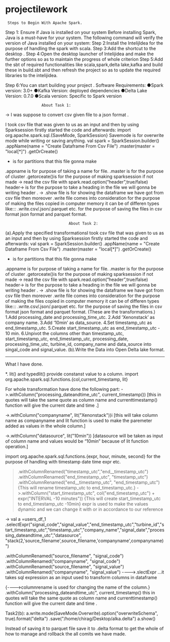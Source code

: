 # projectilework
     Steps to Begin With Apache Spark.

Step 1: Ensure if Java is installed on your system
Before installing Spark, Java is a must-have for your system. The following command will verify the version of Java installed on your system:
Step 2:Install the IntelijIdea for the purpose of handling the spark with scala.
Step 3:Add the shortcut to the desktop .
Step 4:Open the desktop launcher of Intelijidea and make the further options so as to maintain the progress of whole criterion
Step 5:Add the sbt of required functionalities like scala,spark,delta lake,kafka and build these in build.sbt and then refresh the project so as to update the required libraries to the intelijidea.

Step 6:You can start building your project .
Software Requirements:
●Spark version: 3.0+
●Kafka Version: deployed dependencies
●Delta Lake Version: 0.7.0
●Scala version: Specific to Spark version

 					About Task 1:
-> I was suppose to convert csv given file to a json format .

I took csv file that was given to us as an input and then by using Sparksession firstly started the code and afterwards:
import org.apache.spark.sql.{SaveMode, SparkSession}
Savemode is for overwrite mode  while writing or saving anything.
val spark = SparkSession.builder()
  .appName(name = "Create Dataframe From Csv File")
  .master(master = "local[*]")
  .getOrCreate()
* is for partitions that this file gonna make 

.appname is for purpose of taking a name for file.
.master is for the purpose of cluster
.getorceate()is for the purpose of making sparksession if not made
-> read the csv file with spark.read.option(“header”,true/false)
header-> is for the purpose to take a heading in the file we will gonna be writing  header .
-> .show file is for showing the dataframe we have got from csv file
then moreover 
.write file comes into consideration for the purpose of making the files copied in computer memory it can be of differen types
like:::     .write.csv/.json/.parquet etc.
for the purpose of saving the files in csv format json format and parquet format.




                                About Task 2:
(a).Apply the specified transformationsI took csv file that was given to us as an input and then by using Sparksession firstly started the code and afterwards:
val spark = SparkSession.builder()
  .appName(name = "Create Dataframe From Csv File")
  .master(master = "local[*]")
  .getOrCreate()
* is for partitions that this file gonna make 

.appname is for purpose of taking a name for file.
.master is for the purpose of cluster
.getorceate()is for the purpose of making sparksession if not made
-> read the csv file with spark.read.option(“header”,true/false)
header-> is for the purpose to take a heading in the file we will gonna be writing  header .
-> .show file is for showing the dataframe we have got from csv file
then moreover 
.write file comes into consideration for the purpose of making the files copied in computer memory it can be of differen types
like:::     .write.csv/.json/.parquet etc.
for the purpose of saving the files in csv format json format and parquet format.
(These are the transformations.)
1.Add processing_date and processing_time_utc.
2.Add ‘Xenonstack’ as company name.
3.Add ‘10min’ as data_source.
4.Set timestamp_utc as end_timestamp_utc.
5.Create start_timestamp_utc as end_timestamp_utc - 10 min.
6.Unpivot the columns other than timestamp_utc, start_timestamp_utc,
end_timestamp_utc, processing_date, processing_time_utc, turbine_id, company_name
and data_source into singal_code and signal_value.
(b).Write the Data into Open Delta lake format.

------------------------------------------------------------------------------------------------------------------------
What I have done.

*. lit() and typedlit() provide constanst value to a column.
import org.apache.spark.sql.functions.{col,current_timestamp, lit}

For whole transformation have done the following part:
->.withColumn("processing_dateandtime_utc", current_timestamp())
[this in quotes will take the same quote as column name and currenttimestamp() function will give  the current date and time .]

->.withColumn("companyname", lit("Xenonstack"))i
[this will take column name as companyname and lit function is used to make the paremeter added as values in the whole column.]

->.withColumn("datasource", lit("10min"))
[datasource will be taken as input of column name and values would be “10min” because of lit function operation.]

import org.apache.spark.sql.functions.{expr, hour, minute, second}
for the purpose of handling with timestamp date time expr etc.
> .withColumnRenamed("timestamp_utc","end__timestamp_utc")
     .withColumnRenamed("end_timestamp_utc", "timestamp_utc")
      .withColumnRenamed("end__timestamp_utc", "end_timestamp_utc")
{This will rename timestamp_utc to end_timestamp_utc.}
->.withColumn("start_timestamp_utc", col("end_timestamp_utc") + expr("INTERVAL -10 minutes"))
{This will create  start_timestamp_utc to end_timestamp_utc -10min}
expr is used to make the values dynamic and we can change it with or in accordance to our reference

-> val a =users_df_1
 .selectExpr("signal_code","signal_value","end_timestamp_utc","turbine_id","start_timestamp_utc","timestamp_utc","company_name","signal_date","processing_dateandtime_utc","datasource", "stack(2,'source_filename',source_filename,'companyname',companyname)")

.withColumnRenamed("source_filename", "signal_code")
.withColumnRenamed("companyname", "signal_code")
.withColumnRenamed("source_filename", "signal_value")
.withColumnRenamed("companyname", "signal_value")
---->.slectExpr ...it takes sql expression as an input  used to transform columns in dataframe
 
{---->columnrename is used for changing the name of the column.}
.withColumn("processing_dateandtime_utc", current_timestamp()
this in quotes will take the same quote as column name and currenttimestamp() function will give  the current date and time .

Task2(b):
a.write.mode(SaveMode.Overwrite).option("overwriteSchema", true).format("delta")
.save("/home/chirag/Desktop/alka.delta")
a.show()

Instead of saving it to parquet file save it to .delta format to get the whole of how to manage and rollback the all comits we have made.

































